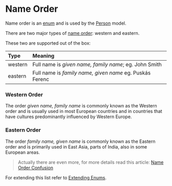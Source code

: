 # Name Order

Name order is an [enum](https://github.com/artkonekt/enum) and is used
by the [Person](person.md) model.

There are two major types of
[name order](https://en.wikipedia.org/wiki/Personal_name#Name_order):
western and eastern.

These two are supported out of the box:

| Type    | Meaning                                                  |
|:--------|:---------------------------------------------------------|
| western | Full name is *given name, family name*; eg. John Smith   |
| eastern | Full name is *family name, given name* eg. Puskás Ferenc |


### Western Order

The order *given name, family name* is commonly known as the Western
order and is usually used in most European countries and in countries
that have cultures predominantly influenced by Western Europe.

### Eastern Order

The order *family name, given name* is commonly known as the Eastern
order and is primarily used in East Asia, parts of India, also in some
European areas.


> Actually there are even more, for more details read this article:
> [Name Order Confusion](http://tvtropes.org/pmwiki/pmwiki.php/Main/NameOrderConfusion)

For extending this list refer to
[Extending Enums](https://konekt.dev/concord/1.x/enums#extending-enums).
